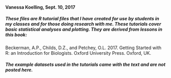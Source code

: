 #### Vanessa Koelling, Sept. 10, 2017

##### These files are R tutorial files that I have created for use by students in my classes and for those doing research with me. These tutorials cover basic statistical analyses and plotting. They are derived from lessons in this book:

Beckerman, A.P., Childs, D.Z., and Petchey, O.L. 2017. Getting Started with R: an Introduction for Biologists. Oxford University Press. Oxford, UK.

##### The example datasets used in the tutorials came with the text and are not posted here.